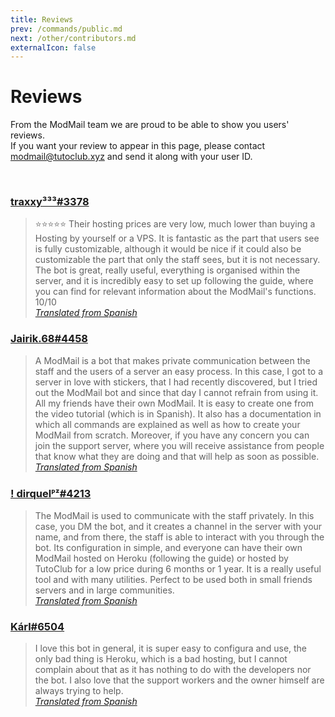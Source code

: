 ```yaml
---
title: Reviews
prev: /commands/public.md
next: /other/contributors.md
externalIcon: false
---
```


# Reviews

From the ModMail team we are proud to be able to show you users' reviews.<br/>
If you want your review to appear in this page, please contact [modmail@tutoclub.xyz](mailto:modmail@tutoclub.xyz) and send it along with your user ID.

<br/>

### [traxxy³³³#3378](https://www.discord.com/users/734778626993684531)
> ⭐⭐⭐⭐⭐ Their hosting prices are very low, much lower than buying a Hosting by yourself or a VPS. It is fantastic as the part that users see is fully customizable, although it would be nice if it could also be customizable the part that only the staff sees, but it is not necessary. The bot is great, really useful, everything is organised within the server, and it is incredibly easy to set up following the guide, where you can find for relevant information about the ModMail's functions. 10/10
> <br/>*[Translated from Spanish](/es/other/reviews.md)*

### [Jairik.68#4458](https://www.discord.com/users/894284818555211776)
> A ModMail is a bot that makes private communication between the staff and the users of a server an easy process. In this case, I got to a server in love with stickers, that I had recently discovered, but I tried out the ModMail bot and since that day I cannot refrain from using it. All my friends have their own ModMail. It is easy to create one from the video tutorial (which is in Spanish). It also has a documentation in which all commands are explained as well as how to create your ModMail from scratch. Moreover, if you have any concern you can join the support server, where you will receive assistance from people that know what they are doing and that will help as soon as possible.
> <br/>*[Translated from Spanish](/es/other/reviews.md)*

### [! dirquelᴾᶻ#4213](https://www.discord.com/users/833257316135600158)
> The ModMail is used to communicate with the staff privately. In this case, you DM the bot, and it creates a channel in the server with your name, and from there, the staff is able to interact with you through the bot. Its configuration in simple, and everyone can have their own ModMail hosted on Heroku (following the guide) or hosted by TutoClub for a low price during 6 months or 1 year. It is a really useful tool and with many utilities. Perfect to be used both in small friends servers and in large communities.
> <br/>*[Translated from Spanish](/es/other/reviews.md)*

### [Kárl#6504](https://www.discord.com/users/952537141081153556)
> I love this bot in general, it is super easy to configura and use, the only bad thing is Heroku, which is a bad hosting, but I cannot complain about that as it has nothing to do with the developers nor the bot. I also love that the support workers and the owner himself are always trying to help.
> <br/>*[Translated from Spanish](/es/other/reviews.md)*